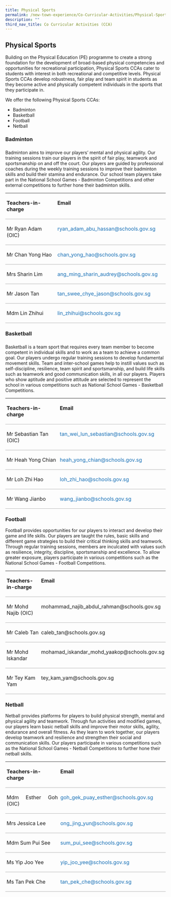 ```yaml
---
title: Physical Sports
permalink: /new-town-experience/Co-Curricular-Activities/Physical-Sports/
description: ""
third_nav_title: Co Curricular Activities (CCA)
---
```

## Physical Sports
Building on the Physical Education (PE) programme to create a strong foundation for the development of broad-based physical competencies and opportunities for recreational participation, Physical Sports CCAs cater to students with interest in both recreational and competitive levels. Physical Sports CCAs develop robustness, fair play and team spirit in students as they become active and physically competent individuals in the sports that they participate in.

We offer the following Physical Sports CCAs:
* Badminton
* Basketball
* Football
* Netball


### **Badminton**
### 
Badminton aims to improve our players’ mental and physical agility. Our training sessions train our players in the spirit of fair play, teamwork and sportsmanship on and off the court. Our players are guided by professional coaches during the weekly training sessions to improve their badminton skills and build their stamina and endurance. Our school team players take part in the National School Games - Badminton Competitions and other external competitions to further hone their badminton skills.

<table style="border-collapse:collapse;mso-table-layout-alt:fixed;border:none;
 mso-yfti-tbllook:1536;mso-padding-alt:0in 5.4pt 0in 5.4pt;mso-border-insideh:
 cell-none;mso-border-insidev:cell-none" width="610" cellpadding="0" cellspacing="0" border="1" class="MsoNormalTable"><tbody><tr style="mso-yfti-irow:0;mso-yfti-firstrow:yes;height:.25in"><td style="width:2.55in;border:none;border-bottom:solid #AAAAAA 1.0pt;
  mso-border-bottom-alt:solid #AAAAAA .75pt;padding:3.0pt 3.0pt 3.0pt 3.0pt;
  height:.25in" valign="top" width="245"><p style="line-height:normal;mso-pagination:none" class="MsoNormal"><b style="mso-bidi-font-weight:normal"><span lang="EN">Teachers-in-charge</span></b></p></td><td style="width:273.85pt;border:none;border-bottom:
  solid #AAAAAA 1.0pt;mso-border-bottom-alt:solid #AAAAAA .75pt;padding:3.0pt 3.0pt 3.0pt 3.0pt;
  height:.25in" valign="top" width="365"><p style="line-height:normal;mso-pagination:none" class="MsoNormal"><b style="mso-bidi-font-weight:normal"><span lang="EN">Email</span></b></p></td></tr><tr style="mso-yfti-irow:1;height:.25in"><td style="width:2.55in;border:none;border-bottom:solid #AAAAAA 1.0pt;
  mso-border-bottom-alt:solid #AAAAAA .75pt;padding:3.0pt 3.0pt 3.0pt 3.0pt;
  height:.25in" valign="top" width="245"><p style="line-height:normal;mso-pagination:none" class="MsoNormal"><span lang="EN">Mr Ryan Adam (OIC)</span></p></td><td style="width:273.85pt;border:none;border-bottom:
  solid #AAAAAA 1.0pt;mso-border-bottom-alt:solid #AAAAAA .75pt;padding:3.0pt 3.0pt 3.0pt 3.0pt;
  height:.25in" valign="top" width="365"><p style="line-height:normal;mso-pagination:none" class="MsoNormal"><span style="color:#1870B6" lang="EN">ryan_adam_abu_hassan@schools.gov.sg</span><span lang="EN"></span></p></td></tr><tr style="mso-yfti-irow:2;height:.25in"><td style="width:2.55in;border:none;border-bottom:solid #AAAAAA 1.0pt;
  mso-border-bottom-alt:solid #AAAAAA .75pt;padding:3.0pt 3.0pt 3.0pt 3.0pt;
  height:.25in" valign="top" width="245"><p style="line-height:normal;mso-pagination:none" class="MsoNormal"><span lang="EN">Mr Chan Yong Hao</span></p></td><td style="width:273.85pt;border:none;border-bottom:
  solid #AAAAAA 1.0pt;mso-border-bottom-alt:solid #AAAAAA .75pt;padding:3.0pt 3.0pt 3.0pt 3.0pt;
  height:.25in" valign="top" width="365"><p style="line-height:normal;mso-pagination:none" class="MsoNormal"><span style="color:#1870B6" lang="EN">chan_yong_hao@schools.gov.sg</span><span lang="EN"></span></p></td></tr><tr style="mso-yfti-irow:3;height:.25in"><td style="width:2.55in;border:none;border-bottom:solid #AAAAAA 1.0pt;
  mso-border-bottom-alt:solid #AAAAAA .75pt;padding:3.0pt 3.0pt 3.0pt 3.0pt;
  height:.25in" valign="top" width="245"><p style="line-height:normal;mso-pagination:none" class="MsoNormal"><span lang="EN">Mrs Sharin Lim</span></p></td><td style="width:273.85pt;border:none;border-bottom:
  solid #AAAAAA 1.0pt;mso-border-bottom-alt:solid #AAAAAA .75pt;padding:3.0pt 3.0pt 3.0pt 3.0pt;
  height:.25in" valign="top" width="365"><p style="line-height:normal;mso-pagination:none" class="MsoNormal"><span style="color:#1870B6" lang="EN">ang_ming_sharin_audrey@schools.gov.sg</span><span lang="EN"></span></p></td></tr><tr style="mso-yfti-irow:4;height:.25in"><td style="width:2.55in;border:none;border-bottom:solid #AAAAAA 1.0pt;
  mso-border-bottom-alt:solid #AAAAAA .75pt;padding:3.0pt 3.0pt 3.0pt 3.0pt;
  height:.25in" valign="top" width="245"><p style="line-height:normal;mso-pagination:none" class="MsoNormal"><span lang="EN">Mr Jason Tan</span></p></td><td style="width:273.85pt;border:none;border-bottom:
  solid #AAAAAA 1.0pt;mso-border-bottom-alt:solid #AAAAAA .75pt;padding:3.0pt 3.0pt 3.0pt 3.0pt;
  height:.25in" valign="top" width="365"><p style="line-height:normal;mso-pagination:none" class="MsoNormal"><span style="color:#1870B6" lang="EN">tan_swee_chye_jason@schools.gov.sg</span><span lang="EN"></span></p></td></tr><tr style="mso-yfti-irow:5;mso-yfti-lastrow:yes;height:.25in"><td style="width:2.55in;border:none;border-bottom:solid #AAAAAA 1.0pt;
  mso-border-bottom-alt:solid #AAAAAA .75pt;padding:3.0pt 3.0pt 3.0pt 3.0pt;
  height:.25in" valign="top" width="245"><p style="line-height:normal;mso-pagination:none" class="MsoNormal"><span lang="EN">Mdm Lin Zhihui</span></p></td><td style="width:273.85pt;border:none;border-bottom:
  solid #AAAAAA 1.0pt;mso-border-bottom-alt:solid #AAAAAA .75pt;padding:3.0pt 3.0pt 3.0pt 3.0pt;
  height:.25in" valign="top" width="365"><p style="line-height:normal;mso-pagination:none" class="MsoNormal"><span style="color:#1870B6" lang="EN">lin_zhihui@schools.gov.sg</span><span lang="EN"></span></p></td></tr></tbody></table>

### **Basketball**
### 
Basketball is a team sport that requires every team member to become competent in individual skills and to work as a team to achieve a common goal. Our players undergo regular training sessions to develop fundamental movement skills. Team and inter-school games help to instill values such as self-discipline, resilience, team spirit and sportsmanship, and  build life skills such as teamwork and good communication skills, in all our players. Players who show aptitude and positive attitude are selected to represent the school in various competitions such as National School Games - Basketball Competitions.

<table style="border-collapse:collapse;mso-table-layout-alt:fixed;border:none;
 mso-yfti-tbllook:1536;mso-padding-alt:0in 5.4pt 0in 5.4pt;mso-border-insideh:
 cell-none;mso-border-insidev:cell-none" width="610" cellpadding="0" cellspacing="0" border="1" class="MsoNormalTable"><tbody><tr style="mso-yfti-irow:0;mso-yfti-firstrow:yes;height:.25in"><td style="width:183.9pt;border:none;border-bottom:solid #AAAAAA 1.0pt;
  mso-border-bottom-alt:solid #AAAAAA .75pt;padding:3.0pt 3.0pt 3.0pt 3.0pt;
  height:.25in" valign="top" width="245"><p style="line-height:normal;mso-pagination:none" class="MsoNormal"><b style="mso-bidi-font-weight:normal"><span lang="EN">Teachers-in-charge</span></b></p></td><td style="width:273.55pt;border:none;border-bottom:
  solid #AAAAAA 1.0pt;mso-border-bottom-alt:solid #AAAAAA .75pt;padding:3.0pt 3.0pt 3.0pt 3.0pt;
  height:.25in" valign="top" width="365"><p style="line-height:normal;mso-pagination:none" class="MsoNormal"><b style="mso-bidi-font-weight:normal"><span lang="EN">Email</span></b></p></td></tr><tr style="mso-yfti-irow:1;height:.25in"><td style="width:183.9pt;border:none;border-bottom:solid #AAAAAA 1.0pt;
  mso-border-bottom-alt:solid #AAAAAA .75pt;padding:3.0pt 3.0pt 3.0pt 3.0pt;
  height:.25in" valign="top" width="245"><p style="line-height:normal;mso-pagination:none" class="MsoNormal"><span lang="EN">Mr Sebastian Tan (OIC)</span></p></td><td style="width:273.55pt;border:none;border-bottom:
  solid #AAAAAA 1.0pt;mso-border-bottom-alt:solid #AAAAAA .75pt;padding:3.0pt 3.0pt 3.0pt 3.0pt;
  height:.25in" valign="top" width="365"><p style="line-height:normal;mso-pagination:none" class="MsoNormal"><span style="color:#1870B6" lang="EN">tan_wei_lun_sebastian@schools.gov.sg</span><span lang="EN"></span></p></td></tr><tr style="mso-yfti-irow:2;height:.25in"><td style="width:183.9pt;border:none;border-bottom:solid #AAAAAA 1.0pt;
  mso-border-bottom-alt:solid #AAAAAA .75pt;padding:3.0pt 3.0pt 3.0pt 3.0pt;
  height:.25in" valign="top" width="245"><p style="line-height:normal;mso-pagination:none" class="MsoNormal"><span lang="EN">Mr Heah Yong Chian</span></p></td><td style="width:273.55pt;border:none;border-bottom:
  solid #AAAAAA 1.0pt;mso-border-bottom-alt:solid #AAAAAA .75pt;padding:3.0pt 3.0pt 3.0pt 3.0pt;
  height:.25in" valign="top" width="365"><p style="line-height:normal;mso-pagination:none" class="MsoNormal"><span style="color:#1870B6" lang="EN">heah_yong_chian@schools.gov.sg</span><span lang="EN"></span></p></td></tr><tr style="mso-yfti-irow:3;height:.25in"><td style="width:183.9pt;border:none;border-bottom:solid #AAAAAA 1.0pt;
  mso-border-bottom-alt:solid #AAAAAA .75pt;padding:3.0pt 3.0pt 3.0pt 3.0pt;
  height:.25in" valign="top" width="245"><p style="line-height:normal;mso-pagination:none" class="MsoNormal"><span lang="EN">Mr Loh Zhi Hao</span></p></td><td style="width:273.55pt;border:none;border-bottom:
  solid #AAAAAA 1.0pt;mso-border-bottom-alt:solid #AAAAAA .75pt;padding:3.0pt 3.0pt 3.0pt 3.0pt;
  height:.25in" valign="top" width="365"><p style="line-height:normal;mso-pagination:none" class="MsoNormal"><span style="color:#1870B6" lang="EN">loh_zhi_hao@schools.gov.sg</span><span lang="EN"></span></p></td></tr><tr style="mso-yfti-irow:4;mso-yfti-lastrow:yes;height:.25in"><td style="width:183.9pt;border:none;border-bottom:solid #AAAAAA 1.0pt;
  mso-border-bottom-alt:solid #AAAAAA .75pt;padding:3.0pt 3.0pt 3.0pt 3.0pt;
  height:.25in" valign="top" width="245"><p style="line-height:normal;mso-pagination:none" class="MsoNormal"><span lang="EN">Mr Wang Jianbo</span></p></td><td style="width:273.55pt;border:none;border-bottom:
  solid #AAAAAA 1.0pt;mso-border-bottom-alt:solid #AAAAAA .75pt;padding:3.0pt 3.0pt 3.0pt 3.0pt;
  height:.25in" valign="top" width="365"><p style="line-height:normal;mso-pagination:none" class="MsoNormal"><span style="color:#1870B6" lang="EN">wang_jianbo@schools.gov.sg</span><span lang="EN"></span></p></td></tr></tbody></table>

### **Football**

Football provides opportunities for our players to interact and develop their game and life skills. Our players are taught the rules, basic skills and different game strategies to build their critical thinking skills and teamwork. Through regular training sessions, members are inculcated with values such as resilience, integrity, discipline, sportsmanship and excellence. To allow greater exposure, players participate in various competitions such as the National School Games - Football Competitions.

<table style="border-collapse:collapse;mso-table-layout-alt:fixed;border:none;
 mso-yfti-tbllook:1536;mso-padding-alt:0in 5.4pt 0in 5.4pt;mso-border-insideh:
 cell-none;mso-border-insidev:cell-none" width="610" cellpadding="0" cellspacing="0" border="1" class="MsoNormalTable"><tbody><tr style="mso-yfti-irow:0;mso-yfti-firstrow:yes;height:.25in"><td style="width:183.0pt;border:none;border-bottom:solid #AAAAAA 1.0pt;
  mso-border-bottom-alt:solid #AAAAAA .75pt;padding:3.0pt 3.0pt 3.0pt 3.0pt;
  height:.25in" valign="top" width="244"><p style="line-height:normal;mso-pagination:none" class="MsoNormal"><b style="mso-bidi-font-weight:normal"><span lang="EN">Teachers-in-charge</span></b></p></td><td style="width:274.5pt;border:none;border-bottom:solid #AAAAAA 1.0pt;
  mso-border-bottom-alt:solid #AAAAAA .75pt;padding:3.0pt 3.0pt 3.0pt 3.0pt;
  height:.25in" valign="top" width="366"><p style="line-height:normal;mso-pagination:none" class="MsoNormal"><b style="mso-bidi-font-weight:normal"><span lang="EN">Email</span></b></p></td></tr><tr style="mso-yfti-irow:1;height:.25in"><td style="width:183.0pt;border:none;border-bottom:solid #AAAAAA 1.0pt;
  mso-border-bottom-alt:solid #AAAAAA .75pt;padding:3.0pt 3.0pt 3.0pt 3.0pt;
  height:.25in" valign="top" width="244"><p style="line-height:normal;mso-pagination:none" class="MsoNormal"><span lang="EN">Mr Mohd Najib (OIC)</span></p></td><td style="width:274.5pt;border:none;border-bottom:solid #AAAAAA 1.0pt;
  mso-border-bottom-alt:solid #AAAAAA .75pt;padding:3.0pt 3.0pt 3.0pt 3.0pt;
  height:.25in" valign="top" width="366"><p style="line-height:normal;mso-pagination:none" class="MsoNormal"><span lang="EN">mohammad_najib_abdul_rahman@schools.gov.sg</span></p></td></tr><tr style="mso-yfti-irow:3;height:.25in"><td style="width:183.0pt;border:none;border-bottom:solid #AAAAAA 1.0pt;
  mso-border-bottom-alt:solid #AAAAAA .75pt;padding:3.0pt 3.0pt 3.0pt 3.0pt;
  height:.25in" valign="top" width="244"><p style="line-height:normal;mso-pagination:none" class="MsoNormal"><span lang="EN">Mr Caleb Tan</span></p></td><td style="width:274.5pt;border:none;border-bottom:solid #AAAAAA 1.0pt;
  mso-border-bottom-alt:solid #AAAAAA .75pt;padding:3.0pt 3.0pt 3.0pt 3.0pt;
  height:.25in" valign="top" width="366"><p style="line-height:normal;mso-pagination:none" class="MsoNormal"><span lang="EN">caleb_tan@schools.gov.sg</span></p></td></tr><tr style="mso-yfti-irow:4;height:.25in"><td style="width:183.0pt;border:none;border-bottom:solid #AAAAAA 1.0pt;
  mso-border-bottom-alt:solid #AAAAAA .75pt;padding:3.0pt 3.0pt 3.0pt 3.0pt;
  height:.25in" valign="top" width="244"><p style="line-height:normal;mso-pagination:none" class="MsoNormal"><span lang="EN">Mr Mohd Iskandar</span></p></td><td style="width:274.5pt;border:none;border-bottom:solid #AAAAAA 1.0pt;
  mso-border-bottom-alt:solid #AAAAAA .75pt;padding:3.0pt 3.0pt 3.0pt 3.0pt;
  height:.25in" valign="top" width="366"><p style="line-height:normal;mso-pagination:none" class="MsoNormal"><span lang="EN">mohamad_iskandar_mohd_yaakop@schools.gov.sg</span></p></td></tr><tr style="mso-yfti-irow:5;mso-yfti-lastrow:yes;height:.25in"><td style="width:183.0pt;border:none;border-bottom:solid #AAAAAA 1.0pt;
  mso-border-bottom-alt:solid #AAAAAA .75pt;padding:3.0pt 3.0pt 3.0pt 3.0pt;
  height:.25in" valign="top" width="244"><p style="line-height:normal;mso-pagination:none" class="MsoNormal"><span lang="EN">Mr Tey Kam Yam</span></p></td><td style="width:274.5pt;border:none;border-bottom:solid #AAAAAA 1.0pt;
  mso-border-bottom-alt:solid #AAAAAA .75pt;padding:3.0pt 3.0pt 3.0pt 3.0pt;
  height:.25in" valign="top" width="366"><p style="line-height:normal;mso-pagination:none" class="MsoNormal"><span lang="EN">tey_kam_yam@schools.gov.sg</span></p></td></tr></tbody></table>

### **Netball**

Netball provides platforms for players to build physical strength, mental and physical agility and teamwork. Through fun activities and modified games, our players learn basic netball skills and improve their motor skills, agility, endurance and overall fitness. As they learn to work together, our players develop teamwork and resilience and strengthen their social and communication skills. Our players participate in various competitions such as the National School Games - Netball Competitions to further hone their netball skills.

<table style="border-collapse:collapse;mso-table-layout-alt:fixed;border:none;
 mso-yfti-tbllook:1536;mso-padding-alt:0in 5.4pt 0in 5.4pt;mso-border-insideh:
 cell-none;mso-border-insidev:cell-none" width="610" cellpadding="0" cellspacing="0" border="1" class="MsoNormalTable"><tbody><tr style="mso-yfti-irow:0;mso-yfti-firstrow:yes;height:.25in"><td style="width:2.55in;border:none;border-bottom:solid #AAAAAA 1.0pt;
  mso-border-bottom-alt:solid #AAAAAA .75pt;padding:3.0pt 3.0pt 3.0pt 3.0pt;
  height:.25in" valign="top" width="245"><p style="text-align:justify;line-height:normal;mso-pagination:
  none" class="MsoNormal"><b style="mso-bidi-font-weight:normal"><span lang="EN">Teachers-in-charge</span></b><span lang="EN"></span></p></td><td style="width:273.85pt;border:none;border-bottom:
  solid #AAAAAA 1.0pt;mso-border-bottom-alt:solid #AAAAAA .75pt;padding:3.0pt 3.0pt 3.0pt 3.0pt;
  height:.25in" valign="top" width="365"><p style="text-align:justify;line-height:normal;mso-pagination:
  none" class="MsoNormal"><b style="mso-bidi-font-weight:normal"><span lang="EN">Email</span></b><span lang="EN"></span></p></td></tr><tr style="mso-yfti-irow:1;height:.25in"><td style="width:2.55in;border:none;border-bottom:solid #AAAAAA 1.0pt;
  mso-border-bottom-alt:solid #AAAAAA .75pt;padding:3.0pt 3.0pt 3.0pt 3.0pt;
  height:.25in" valign="top" width="245"><p style="text-align:justify;line-height:normal;mso-pagination:
  none" class="MsoNormal"><span lang="EN">Mdm Esther Goh (OIC)</span></p></td><td style="width:273.85pt;border:none;border-bottom:
  solid #AAAAAA 1.0pt;mso-border-bottom-alt:solid #AAAAAA .75pt;padding:3.0pt 3.0pt 3.0pt 3.0pt;
  height:.25in" valign="top" width="365"><p style="text-align:justify;line-height:normal;mso-pagination:
  none" class="MsoNormal"><span style="color:#1870B6" lang="EN">goh_gek_puay_esther@schools.gov.sg</span><span lang="EN"></span></p></td></tr><tr style="mso-yfti-irow:2;height:.25in"><td style="width:2.55in;border:none;border-bottom:solid #AAAAAA 1.0pt;
  mso-border-bottom-alt:solid #AAAAAA .75pt;padding:3.0pt 3.0pt 3.0pt 3.0pt;
  height:.25in" valign="top" width="245"><p style="text-align:justify;line-height:normal;mso-pagination:
  none" class="MsoNormal"><span lang="EN">Mrs Jessica Lee</span></p></td><td style="width:273.85pt;border:none;border-bottom:
  solid #AAAAAA 1.0pt;mso-border-bottom-alt:solid #AAAAAA .75pt;padding:3.0pt 3.0pt 3.0pt 3.0pt;
  height:.25in" valign="top" width="365"><p style="text-align:justify;line-height:normal;mso-pagination:
  none" class="MsoNormal"><span style="color:#1870B6" lang="EN">ong_jing_yun@schools.gov.sg</span><span lang="EN"></span></p></td></tr><tr style="mso-yfti-irow:3;height:.25in"><td style="width:2.55in;border:none;border-bottom:solid #AAAAAA 1.0pt;
  mso-border-bottom-alt:solid #AAAAAA .75pt;padding:3.0pt 3.0pt 3.0pt 3.0pt;
  height:.25in" valign="top" width="245"><p style="text-align:justify;line-height:normal;mso-pagination:
  none" class="MsoNormal"><span lang="EN">Mdm Sum Pui See</span></p></td><td style="width:273.85pt;border:none;border-bottom:
  solid #AAAAAA 1.0pt;mso-border-bottom-alt:solid #AAAAAA .75pt;padding:3.0pt 3.0pt 3.0pt 3.0pt;
  height:.25in" valign="top" width="365"><p style="text-align:justify;line-height:normal;mso-pagination:
  none" class="MsoNormal"><span style="color:#1870B6" lang="EN">sum_pui_see@schools.gov.sg</span><span lang="EN"></span></p></td></tr><tr style="mso-yfti-irow:4;mso-yfti-lastrow:yes;height:.25in"><td style="width:2.55in;border:none;border-bottom:solid #AAAAAA 1.0pt;
  mso-border-bottom-alt:solid #AAAAAA .75pt;padding:3.0pt 3.0pt 3.0pt 3.0pt;
  height:.25in" valign="top" width="245"><p style="text-align:justify;line-height:normal;mso-pagination:
  none" class="MsoNormal"><span lang="EN">Ms Yip Joo Yee</span></p></td><td style="width:273.85pt;border:none;border-bottom:
  solid #AAAAAA 1.0pt;mso-border-bottom-alt:solid #AAAAAA .75pt;padding:3.0pt 3.0pt 3.0pt 3.0pt;
  height:.25in" valign="top" width="365"><p style="text-align:justify;line-height:normal;mso-pagination:
  none" class="MsoNormal"><span style="color:#1870B6" lang="EN">yip_joo_yee@schools.gov.sg</span><span lang="EN"></span></p></td></tr><tr style="mso-yfti-irow:4;mso-yfti-lastrow:yes;height:.25in"><td style="width:2.55in;border:none;border-bottom:solid #AAAAAA 1.0pt;
  mso-border-bottom-alt:solid #AAAAAA .75pt;padding:3.0pt 3.0pt 3.0pt 3.0pt;
  height:.25in" valign="top" width="245"><p style="text-align:justify;line-height:normal;mso-pagination:
  none" class="MsoNormal"><span lang="EN">Ms Tan Pek Che</span></p></td><td style="width:273.85pt;border:none;border-bottom:
  solid #AAAAAA 1.0pt;mso-border-bottom-alt:solid #AAAAAA .75pt;padding:3.0pt 3.0pt 3.0pt 3.0pt;
  height:.25in" valign="top" width="365"><p style="text-align:justify;line-height:normal;mso-pagination:
  none" class="MsoNormal"><span style="color:#1870B6" lang="EN">tan_pek_che@schools.gov.sg</span></p></td></tr></tbody></table>